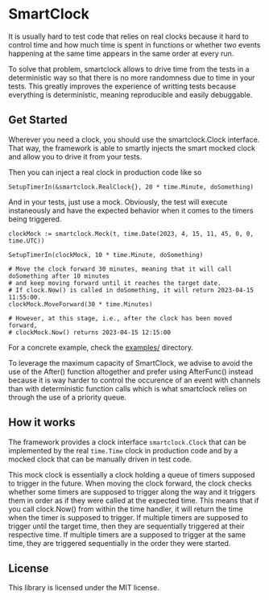 # SmartClock

It is usually hard to test code that relies on real clocks because it hard to control time
and how much time is spent in functions or whether two events happening at the same time
appears in the same order at every run.

To solve that problem, smartclock allows to drive time from the tests in a deterministic
way so that there is no more randomness due to time in your tests. This greatly improves
the experience of writting tests because everything is deterministic, meaning reproducible
and easily debuggable.

## Get Started

Wherever you need a clock, you should use the smartclock.Clock interface. That way, the
framework is able to smartly injects the smart mocked clock and allow you to drive it
from your tests.

Then you can inject a real clock in production code like so

    SetupTimerIn(&smartclock.RealClock{}, 20 * time.Minute, doSomething)

And in your tests, just use a mock. Obviously, the test will execute instaneously and have the
expected behavior when it comes to the timers being triggered.

    clockMock := smartclock.Mock(t, time.Date(2023, 4, 15, 11, 45, 0, 0, time.UTC))

    SetupTimerIn(clockMock, 10 * time.Minute, doSomething)
    
    # Move the clock forward 30 minutes, meaning that it will call doSomething after 10 minutes
    # and keep moving forward until it reaches the target date.
    # If clock.Now() is called in doSomething, it will return 2023-04-15 11:55:00.
    clockMock.MoveForward(30 * time.Minutes)

    # However, at this stage, i.e., after the clock has been moved forward,
    # clockMock.Now() returns 2023-04-15 12:15:00 

For a concrete example, check the [examples/](./examples/) directory.

To leverage the maximum capacity of SmartClock, we advise to avoid the use of the After()
function altogether and prefer using AfterFunc() instead because it is way harder to control
the occurence of an event with channels than with deterministic function calls which is what
smartclock relies on through the use of a priority queue.

## How it works

The framework provides a clock interface `smartclock.Clock` that can be implemented by the real
`time.Time` clock in production code and by a mocked clock that can be manually driven in test
code.

This mock clock is essentially a clock holding a queue of timers supposed to trigger in the future.
When moving the clock forward, the clock checks whether some timers are supposed to trigger along
the way and it triggers them in order as if they were called at the expected time. This means that
if you call clock.Now() from within the time handler, it will return the time when the timer is
supposed to trigger.
If multiple timers are supposed to trigger until the target time, then they are sequentially
triggered at their respective time.
If multiple timers are a supposed to trigger at the same time, they are triggered sequentially in the
order they were started.

## License

This library is licensed under the MIT license.